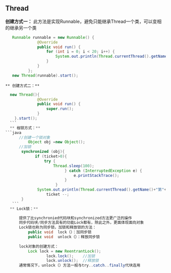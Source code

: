 ## Thread
	
  **创建方式一：**
	此方法是实现Runnable，避免只能继承Thread一个类，可以变相的继承另一个类
  ```java
	 Runnable runnable = new Runnable() {
	            @Override
	            public void run() {
	                for (int i = 0; i < 20; i++) {
	                    System.out.println(Thread.currentThread().getName());
	                }
	            }
	        };
	 new Thread(runnable).start();
   ```
	** 创建方式二：**
  ```java
	new Thread(){
	            @Override
	            public void run() {
	                super.run();
	            }
	  }.start();
    ```
	** 枷锁方式：**
  ```java
		//创建一个锁对象
		    Object obj =new Object();
		//加锁
		 synchronized (obj){
		       if (ticket>0){
		           try {
		               Thread.sleep(100);
		                    } catch (InterruptedException e) {
		                        e.printStackTrace();
		                    }
		                }
		        System.out.println(Thread.currentThread().getName()+"第"+ticket+"张票出售中。。。。。");
		            ticket --;
		 }
     ```
	** Lock锁：**
  
		提供了比synchronied代码块和synchronized方法更广泛的操作
		同步代码块/同步方法具有的功能Lock都有，除此之外，更面体现面向对象
		Lock锁也称为同步锁，加锁和释放锁的方法：
			public void  lock（）：加同步锁
			public void  unlock（）：释放同步锁
			
		lock对象的创建方式：
			Lock lock = new ReentrantLock(); 
			        lock.lock();    //加锁
			        lock.unlock();  //释放锁
		通常情况下，unlock（）方法一般与try..catch..finally代块连用
